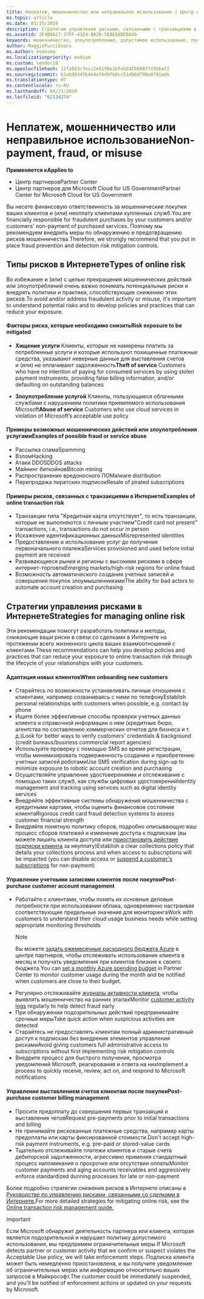 ```yaml
---
title: Неплатеж, мошенничество или неправильное использование | Центр партнеров
ms.topic: article
ms.date: 03/15/2019
description: Стратегии управления рисками, связанными с транзакциями в Интернете, включая неоплату клиентом товаров и услуг, мошеннические действия или злоупотребление.
ms.assetid: 2F4B9A27-37FF-41E4-8A26-5EAE88DD8A49
keywords: мошенничество, злоупотребление, допустимое использование, политика допустимого использования, неоплата, клиент не платит по счетам, риски в Интернете, хищение услуги, злоупотребление услугой, приостановка подписки,
author: MaggiePucciEvans
ms.author: evansma
ms.localizationpriority: medium
ms.custom: seodec18
ms.openlocfilehash: 12fa863cfecc2e0190e1bfeb842b608ffd3bbaf2
ms.sourcegitcommit: b1ab80345b4e4af649fb8cc51d96d798e0791ade
ms.translationtype: HT
ms.contentlocale: ru-RU
ms.lasthandoff: 04/23/2019
ms.locfileid: "62134274"
---
```

# <a name="non-payment-fraud-or-misuse"></a><span data-ttu-id="615d0-104">Неплатеж, мошенничество или неправильное использование</span><span class="sxs-lookup"><span data-stu-id="615d0-104">Non-payment, fraud, or misuse</span></span>

<span data-ttu-id="615d0-105">**Применяется к**</span><span class="sxs-lookup"><span data-stu-id="615d0-105">**Applies to**</span></span>

-  <span data-ttu-id="615d0-106">Центр партнеров</span><span class="sxs-lookup"><span data-stu-id="615d0-106">Partner Center</span></span>
-  <span data-ttu-id="615d0-107">Центр партнеров для Microsoft Cloud for US Government</span><span class="sxs-lookup"><span data-stu-id="615d0-107">Partner Center for Microsoft Cloud for US Government</span></span>



<span data-ttu-id="615d0-108">Вы несете финансовую ответственность за мошеннические покупки ваших клиентов и (или) неоплату клиентами купленных служб.</span><span class="sxs-lookup"><span data-stu-id="615d0-108">You are financially responsible for fraudulent purchases by your customers and/or customers' non-payment of purchased services.</span></span> <span data-ttu-id="615d0-109">Поэтому мы рекомендуем внедрить меры по обнаружению и предотвращению рисков мошенничества.</span><span class="sxs-lookup"><span data-stu-id="615d0-109">Therefore, we strongly recommend that you put in place fraud prevention and detection risk mitigation controls.</span></span>

## <a name="types-of-online-risk"></a><span data-ttu-id="615d0-110">Типы рисков в Интернете</span><span class="sxs-lookup"><span data-stu-id="615d0-110">Types of online risk</span></span>

<span data-ttu-id="615d0-111">Во избежание и (или) с целью прекращения мошеннических действий или злоупотреблений очень важно понимать потенциальные риски и внедрять политики и практики, способствующие снижению этих рисков.</span><span class="sxs-lookup"><span data-stu-id="615d0-111">To avoid and/or address fraudulent activity or misuse, it's important to understand potential risks and to develop policies and practices that can reduce your exposure.</span></span>

#### <a name="risk-exposure-to-be-mitigated"></a><span data-ttu-id="615d0-112">Факторы риска, которые необходимо снизить</span><span class="sxs-lookup"><span data-stu-id="615d0-112">Risk exposure to be mitigated</span></span>

- <span data-ttu-id="615d0-113">**Хищение услуги** Клиенты, которые не намерены платить за потребленные услуги и которые используют похищенные платежные средства, указывают неверные данные для выставления счетов и (или) не оплачивают задолженность</span><span class="sxs-lookup"><span data-stu-id="615d0-113">**Theft of service** Customers who have no intention of paying for consumed services by using stolen payment instruments, providing false billing information, and/or defaulting on outstanding balances</span></span>

- <span data-ttu-id="615d0-114">**Злоупотребление услугой** Клиенты, пользующиеся облачными службами с нарушением политики приемлемого использования Microsoft</span><span class="sxs-lookup"><span data-stu-id="615d0-114">**Abuse of service** Customers who use cloud services in violation of Microsoft’s acceptable use policy</span></span>

#### <a name="examples-of-possible-fraud-or-service-abuse"></a><span data-ttu-id="615d0-115">Примеры возможных мошеннических действий или злоупотребления услугами</span><span class="sxs-lookup"><span data-stu-id="615d0-115">Examples of possible fraud or service abuse</span></span>
- <span data-ttu-id="615d0-116">Рассылка спама</span><span class="sxs-lookup"><span data-stu-id="615d0-116">Spamming</span></span>
- <span data-ttu-id="615d0-117">Взлом</span><span class="sxs-lookup"><span data-stu-id="615d0-117">Hacking</span></span>
- <span data-ttu-id="615d0-118">Атаки DDOS</span><span class="sxs-lookup"><span data-stu-id="615d0-118">DDOS attacks</span></span>
- <span data-ttu-id="615d0-119">Майнинг биткойнов</span><span class="sxs-lookup"><span data-stu-id="615d0-119">Bitcoin mining</span></span>
- <span data-ttu-id="615d0-120">Распространение вредоносного ПО</span><span class="sxs-lookup"><span data-stu-id="615d0-120">Malware distribution</span></span>
- <span data-ttu-id="615d0-121">Перепродажа пиратских подписок</span><span class="sxs-lookup"><span data-stu-id="615d0-121">Resale of pirated subscriptions</span></span> 

#### <a name="examples-of-online-transaction-risk"></a><span data-ttu-id="615d0-122">Примеры рисков, связанных с транзакциями в Интернете</span><span class="sxs-lookup"><span data-stu-id="615d0-122">Examples of online transaction risk</span></span>
- <span data-ttu-id="615d0-123">Транзакции типа "Кредитная карта отсутствует", то есть транзакции, которые не выполняются с личным участием</span><span class="sxs-lookup"><span data-stu-id="615d0-123">"Credit card not present" transactions, i.e., transactions do not occur in person</span></span>
- <span data-ttu-id="615d0-124">Искажение идентификационных данных</span><span class="sxs-lookup"><span data-stu-id="615d0-124">Misrepresented identities</span></span>
- <span data-ttu-id="615d0-125">Предоставление и использование услуг до получения первоначального платежа</span><span class="sxs-lookup"><span data-stu-id="615d0-125">Services provisioned and used before initial payment are received</span></span>
- <span data-ttu-id="615d0-126">Развивающиеся рынки и регионы с высокими рисками в сфере интернет-торговли</span><span class="sxs-lookup"><span data-stu-id="615d0-126">Emerging markets/high-risk regions for online fraud</span></span>
- <span data-ttu-id="615d0-127">Возможность автоматического создания учетных записей и совершения покупок злоумышленниками</span><span class="sxs-lookup"><span data-stu-id="615d0-127">The ability for bad actors to automate account creation and purchasing</span></span>

## <a name="strategies-for-managing-online-risk"></a><span data-ttu-id="615d0-128">Стратегии управления рисками в Интернете</span><span class="sxs-lookup"><span data-stu-id="615d0-128">Strategies for managing online risk</span></span>

<span data-ttu-id="615d0-129">Эти рекомендации помогут разработать политики и методы, снижающие ваши риски в связи со сделками в Интернете на протяжении всего жизненного цикла ваших взаимоотношений с клиентами.</span><span class="sxs-lookup"><span data-stu-id="615d0-129">These recommendations can help you develop policies and practices that can reduce your exposure to online transaction risk through the lifecycle of your relationships with your customers.</span></span>  

#### <a name="when-onboarding-new-customers"></a><span data-ttu-id="615d0-130">Адаптация новых клиентов</span><span class="sxs-lookup"><span data-stu-id="615d0-130">When onboarding new customers</span></span>
- <span data-ttu-id="615d0-131">Старайтесь по возможности устанавливать личные отношения с клиентами, например созваниваясь с ними по телефону</span><span class="sxs-lookup"><span data-stu-id="615d0-131">Establish personal relationships with customers when possible, e.g. contact by phone</span></span>
- <span data-ttu-id="615d0-132">Ищите более эффективные способы проверки учетных данных клиента и справочной информации о нем (кредитные бюро, агентства по составлению коммерческих отчетов для бизнеса и т. д.)</span><span class="sxs-lookup"><span data-stu-id="615d0-132">Look for better ways to verify customers' credentials & background (credit bureaus/business commercial report agencies)</span></span> 
- <span data-ttu-id="615d0-133">Используйте проверку с помощью SMS во время регистрации, чтобы минимизировать подверженность созданию и приобретению учетных записей роботами</span><span class="sxs-lookup"><span data-stu-id="615d0-133">Use SMS verification during sign-up to minimize exposure to robotic account creation and purchasing</span></span>
- <span data-ttu-id="615d0-134">Осуществляйте управление удостоверениями и отслеживание с помощью таких служб, как службы цифровых удостоверений</span><span class="sxs-lookup"><span data-stu-id="615d0-134">Identity management and tracking using services such as digital identity services</span></span>
- <span data-ttu-id="615d0-135">Внедряйте эффективные системы обнаружения мошенничества с кредитными картами, чтобы оценить финансовое состояние клиента</span><span class="sxs-lookup"><span data-stu-id="615d0-135">Rigorous credit card fraud detection systems to assess customer financial strength</span></span>
- <span data-ttu-id="615d0-136">Внедряйте понятную политику сборов, подробно описывающую ваш процесс сборов платежей и изменение доступа к подпискам (вы можете лишить клиента доступа или [приостановить действие подписки клиента](suspend-a-subscription.md) за неуплату)</span><span class="sxs-lookup"><span data-stu-id="615d0-136">Establish a clear collections policy that details your collections process and when access to subscriptions will be impacted (you can disable access or [suspend a customer's subscriptions](suspend-a-subscription.md) for non-payment)</span></span>

#### <a name="post-purchase-customer-account-management"></a><span data-ttu-id="615d0-137">Управление учетными записями клиентов после покупки</span><span class="sxs-lookup"><span data-stu-id="615d0-137">Post-purchase customer account management</span></span>
- <span data-ttu-id="615d0-138">Работайте с клиентами, чтобы понять их основные деловые потребности при использовании облака, одновременно настраивая соответствующие предельные значения для мониторинга</span><span class="sxs-lookup"><span data-stu-id="615d0-138">Work with customers to understand their cloud usage business needs while setting appropriate monitoring thresholds</span></span>
    > [!NOTE]  
    >  <span data-ttu-id="615d0-139">Вы можете [задать ежемесячные расходного бюджета Azure](set-an-azure-spending-budget-for-your-customers.md) в центре партнеров, чтобы отслеживать использование клиента в месяц и получать уведомления при клиентов близкие к своего бюджета.</span><span class="sxs-lookup"><span data-stu-id="615d0-139">You can [set a monthly Azure spending budget](set-an-azure-spending-budget-for-your-customers.md) in Partner Center to monitor customer usage during the month and be notified when customers are close to their budget.</span></span>
- <span data-ttu-id="615d0-140">Регулярно отслеживайте [журналы активности клиента](activity-logs.md), чтобы выявлять мошенничество на ранних этапах</span><span class="sxs-lookup"><span data-stu-id="615d0-140">Monitor [customer activity logs](activity-logs.md) regularly to help detect fraud early</span></span>
- <span data-ttu-id="615d0-141">При обнаружении подозрительных действий предпринимайте срочные меры</span><span class="sxs-lookup"><span data-stu-id="615d0-141">Take quick action when suspicious activities are detected</span></span>
- <span data-ttu-id="615d0-142">Старайтесь не предоставлять клиентам полный административный доступ к подпискам без внедрения элементов управления рисками</span><span class="sxs-lookup"><span data-stu-id="615d0-142">Avoid giving customers full administrative access to subscriptions without first implementing risk mitigation controls</span></span>
- <span data-ttu-id="615d0-143">Внедрите процесс для быстрого получения, просмотра уведомлений Microsoft, реагирования и ответа на них</span><span class="sxs-lookup"><span data-stu-id="615d0-143">Implement a process to quickly receive, review, act on, and respond to Microsoft notifications</span></span>

#### <a name="post-purchase-customer-billing-management"></a><span data-ttu-id="615d0-144">Управление выставлением счетов клиентам после покупки</span><span class="sxs-lookup"><span data-stu-id="615d0-144">Post-purchase customer billing management</span></span>
- <span data-ttu-id="615d0-145">Просите предоплату до совершения первых транзакций и выставления четов</span><span class="sxs-lookup"><span data-stu-id="615d0-145">Request pre-payments prior to initial transactions and billing</span></span> 
- <span data-ttu-id="615d0-146">Не принимайте рискованные платежные средства, например карты предоплаты или карты фиксированной стоимости.</span><span class="sxs-lookup"><span data-stu-id="615d0-146">Don't accept high-risk payment instruments, e.g. pre-paid or stored-value cards</span></span>
- <span data-ttu-id="615d0-147">Тщательно отслеживайте платежи клиентов и старые счета дебиторской задолженности, агрессивно применяя стандартный процесс напоминания о просрочке или отсутствии оплаты</span><span class="sxs-lookup"><span data-stu-id="615d0-147">Monitor customer payments and aging accounts receivables and aggressively enforce standardized dunning processes for late or non-payment</span></span>

<span data-ttu-id="615d0-148">Более подробно стратегии снижения рисков в Интернете описаны в [Руководстве по управлению рисками, связанными со сделками в Интернете.](https://assets.windowsphone.com/7d885238-e13b-4f10-a682-3d5adacd2859/CSP-PartnerRiskGuide-APSFinal_InvariantCulture_Default.zip)</span><span class="sxs-lookup"><span data-stu-id="615d0-148">For more detailed strategies for mitigating online risk, see the [Online transaction risk management guide.](https://assets.windowsphone.com/7d885238-e13b-4f10-a682-3d5adacd2859/CSP-PartnerRiskGuide-APSFinal_InvariantCulture_Default.zip)</span></span>

> [!IMPORTANT]  
> <span data-ttu-id="615d0-149">Если Microsoft обнаружит деятельность партнера или клиента, которая является подозрительной и нарушает политику допустимого использования, мы предпримем ограничительные меры.</span><span class="sxs-lookup"><span data-stu-id="615d0-149">If Microsoft detects partner or customer activity that we confirm or suspect violates the Acceptable Use policy, we will take enforcement steps.</span></span> <span data-ttu-id="615d0-150">Подписка клиента может быть немедленно приостановлена, и вы получите уведомление об ограничительных мерах или информацию относительно ваших запросов в Майкрософт.</span><span class="sxs-lookup"><span data-stu-id="615d0-150">The customer could be immediately suspended, and you'll be notified of enforcement actions or updated on your requests by Microsoft.</span></span>

 

 



